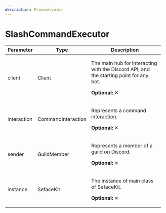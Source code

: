 ```yaml
---
description: Promise<void>
---
```


# SlashCommandExecutor

| Parameter   | Type               | Description                                                                                                                      |
| ----------- | ------------------ | -------------------------------------------------------------------------------------------------------------------------------- |
| client      | Client             | <p>The main hub for interacting with the Discord API, and the starting point for any bot.</p><p><strong>Optional: </strong>✕</p> |
| interaction | CommandInteraction | <p>Represents a command interaction.</p><p><strong>Optional: </strong>✕</p>                                                      |
| sender      | GuildMember        | <p>Represents a member of a guild on Discord.</p><p><strong>Optional: </strong>✕</p>                                             |
| instance    | SefaceKit          | <p>The instance of main class of SefaceKit.</p><p><strong>Optional: </strong>✕</p>                                               |
